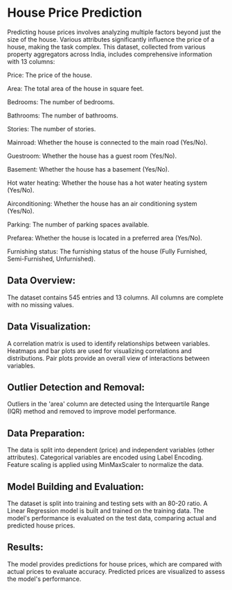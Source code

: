 # House Price Prediction
Predicting house prices involves analyzing multiple factors beyond just the size of the house. Various attributes significantly influence the price of a house, making the task complex. This dataset, collected from various property aggregators across India, includes comprehensive information with 13 columns:

Price: The price of the house.

Area: The total area of the house in square feet.

Bedrooms: The number of bedrooms.

Bathrooms: The number of bathrooms.

Stories: The number of stories.

Mainroad: Whether the house is connected to the main road (Yes/No).

Guestroom: Whether the house has a guest room (Yes/No).

Basement: Whether the house has a basement (Yes/No).

Hot water heating: Whether the house has a hot water heating system (Yes/No).

Airconditioning: Whether the house has an air conditioning system (Yes/No).

Parking: The number of parking spaces available.

Prefarea: Whether the house is located in a preferred area (Yes/No).

Furnishing status: The furnishing status of the house (Fully Furnished, Semi-Furnished, Unfurnished).

## Data Overview:

The dataset contains 545 entries and 13 columns.
All columns are complete with no missing values.

## Data Visualization:

A correlation matrix is used to identify relationships between variables.
Heatmaps and bar plots are used for visualizing correlations and distributions.
Pair plots provide an overall view of interactions between variables.
## Outlier Detection and Removal:

Outliers in the 'area' column are detected using the Interquartile Range (IQR) method and removed to improve model performance.
## Data Preparation:

The data is split into dependent (price) and independent variables (other attributes).
Categorical variables are encoded using Label Encoding.
Feature scaling is applied using MinMaxScaler to normalize the data.

## Model Building and Evaluation:

The dataset is split into training and testing sets with an 80-20 ratio.
A Linear Regression model is built and trained on the training data.
The model's performance is evaluated on the test data, comparing actual and predicted house prices.
## Results:

The model provides predictions for house prices, which are compared with actual prices to evaluate accuracy.
Predicted prices are visualized to assess the model's performance.
